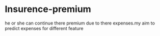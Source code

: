 # Insurence-premium
he or she can continue there premium due to there expenses.my aim to predict expenses for different feature
